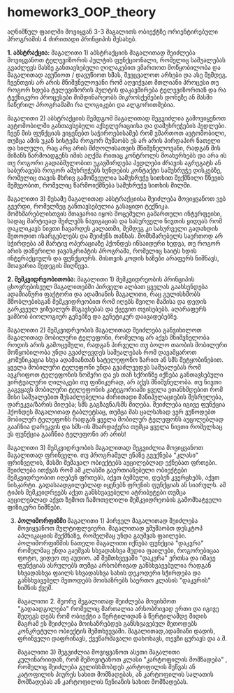 # homework3_OOP_theory
აღნიშნულ ფაილში მოვიყვან 3-3 მაგალითს ობიექტზე ორიენტირებული პროგრამის 4 ძირითადი პრინციპის შესახებ.

**1. აბსტრაქცია:**
  მაგალითი 1) აბსტრაქციის მაგალითად შეიძლება მოვიყვანოთ ტელევიზორის პულტის ფუნქციონალი, რომელიც საშუალებას გვაძლევს მასზე განთავსებული ღილაკებით ვმართოთ მოწყობილობა და მაგალითად ავუწიოთ / დავუწიოთ ხმას, შევცვალოთ არხები და ასე შემდეგ. ჩვენთვის არ არის მნიშვნელოვანი რომ აღვიქვათ მთლიანი პროცესი თუ როგორ ხდება ტელევიზორის პულტის დაკავშირება ტელევიზორთან და რა ტექნიკური პროცესები მიმდინარეობს მიკროსქემების დონეზე ან მასში ჩაწერილ პროგრამაში რა ლოგიკები და ალგორითმებია.

მაგალითი 2) აბსტრაქციის შემდგომ მაგალითად შეგვიძლია გამოვიყენოთ ავტომობილში განთავსებული აქსელერაციისა და დამუხრუჭების პედლები. ჩვენ მის ფუნქციას ვიყენებთ საჭიროებისამებ რომ ვმართოთ ავტომობილი, თუმცა ამის უკან სისტემა როგორ მუშაობს ეს არ არის პირდაპირ ნათელი და ხილული, რაც არც არის მძღოლისათვის მნიშვნელოვანი, რადგან მის მიზანს წარმოადგენს იმის აღქმა რითაც კონტროლს მოახერხებს და არა ის თუ როგორი გადაბმულობით უკავშირდება პედლები ძრავის აგრეგატს ან საბურავებს როგორ ამუხრუჭებს ხუნდების კონტაქტი სამუხრუჭე დისკებზე, რომელიც თავის მხრივ გამოწვეულია სამუხრუჭე სითხით შექმნილი წნევის მეშვეობით, რომელიც წარმოიქმნება სამუხრუჭე სითხის მილში. 

მაგალითი 3) მესამე მაგალითად აბსტრაქციისა შეიძლება მოვიყვანოთ ვებ გვერდი, რომელზეც განთავსებულია გასაყიდი ტექნიკა. მომხმარებლისთვის მთავარია იყოს მოცემული გამართული ინტერფეისი, სადაც მარტივად შეძლებს ნავიგაციას და სასურველი ნივთის ყიდვას რომ დაკლიკავს ნივთი ჩავარდეს კალათში, შემდეგ კი სასურველი გადახდის მეთოდით ისარგებლებს და შეიძენს თანხას. მომხმარებელს საერთოდ არ სჭირდება ამ მარტივ ოპერაციაზე ჰქონდეს ინსაიდური ხედვა, თუ როგორ არის დაწერილი ჯავასკრიპტის პროგრამა, რომელიც საიტს ხდის ინტერაქციულს და ფუნქციურს. მისთვის კოდის ხაზები არაფერს ნიშნავს, მთავარია შედეგის მიღწევა.

**2. მემკვიდრეობითობა:**
   მაგალითი 1) მემკვიდრეობის პრინციპის ცხოვრებისეულ მაგალითებში პირველი ალბათ ყველას გაახსენდება ადამიანური ფაქტორი და ადამიანის მაგალითი, რაც გულისხმობს მშობლებისგან მემკვიდრეობით რომ იღებს შვილი მამისა და დედის გარკვეულ ვიზუალურ მსგავსებას და ქცევით თვისებებს. აღარაფერს ვამბობ ბიოლოგიურ გენებზე და გენეტიკურ დაავადებებზე.

   მაგალითი 2) მემკვიდრეობის მაგალითად შეიძლება განვიხილოთ მაგალითად მობილური ტელეფონი, რომელიც არ აქვს მნიშვნელობა როდის არის გამოცემული, რადგან პირველი თუ ბოლო თაობის მობილური მოწყობილობა უნდა გვაძლევდეს საშუალებას რომ დავამყაროთ კომუნიკაცია სხვა ადამიანთან სატელეფონო ზარით ან სმს შეტყობინებით. ყველა მობილური ტელეფონი უნდა გვაძლევდეს საშუალებას რომ ავკრიფოთ ტელეფონის ნომერი და ეს თაჩ სქრინზე იქნება განთავსებული ვირტუალური ღილაკები თუ ფიზიკურად, არ აქვს მნიშვნელობა. თუ ნივთი გაგვყავს მობილური ტელეფონის კატეგორიაში ყველა ვთანხმდებით რომ მისი საშუალებით შესაძლებელია ძირითადი მანიპულაციების შესრულება, დარეკვა/ზარის მიღება; სმს გაგზავნა/სმს მიღება. შეიძლება იგივე ფუნქცია ჰქონდეს მაგალითად ტაბლეტსაც, თუმცა მას ცალსახად ვერ ვუწოდებთ მობილურ ტელეფონს რადგან ყველა მობილურ ტელეფონს აუცილებლად გააჩნია დარეკვის და სმს-ის მხარდაჭერა თუმცა ყველა ნივთი რომელსაც ეს ფუნქცია გააჩნია ტელეფონი არ არის!

   მაგალითი 3) მემკვიდრეობის მაგალითად შეგვიძლია მოვიყვანოთ მაგალითად ფრინველი. თუ პროგრამულ ენაზე გვექნება "კლასი" ფრინველის, მასში შემავალ ობიექტებს აუცილებლად ექნებათ ფრთები. შეიძლება ითქვას რომ ამ კლასში გაერთიანებული ობიექტები მემკვიდრეობით იღებენ ფრთებს, აქვთ ბუმბული, დებენ კვერცხებს, აქვთ ნისკარტი. გადასაადგილებლად იყენებნ ფრენის ფუნქციას ან სიარულს. ამ ტიპის მემკვიდრეებს აქვთ განსხვავებული ატრიბუტები თუმცა აუცილებლად აქვთ ზემოთ ჩამოთვლილი მემკვიდრეობის გამომხატველი ფიზიკური ნიშნები.

3. **პოლიმორფიზმი**
   მაგალითი 1) პირველ მაგალითად შეიძლება მოვიყვანოთ მულტიფლეიერი. მაგალითად ვმუშაობთ დესკტოპ აპლიკაციის შექმნაზე, რომელმაც უნდა გაუშვას ფაილები. პოლიმორფიზმის ნათელი მაგალითი იქნება ფუნქცია "დაკვრა" რომელმაც უნდა გაუშვას სხვადასხვა მედია ფაილები, როგორებიცაა ფოტო, ვიდეო თუ აუდიო. ამ შემთხვევაში "დაკვრა" ერთსა და იმავე ფუნქციას ასრულებს თუმცა არსობრივად განსხვავებულია რადგან სხვადასხვა ფაილს სხვადასხვა სახის დეკოდერი სჭირდება და განსხვავებულ მეთოდებს მოისაზრებს საერთო კლასის "დაკვრის" ნიშნის ქვეშ.

   მაგალითი 2. მეორე მეგალითად შეიძლება მოვიხმოთ "გადაადგილება" რომელიც მართალია არსობრივად ერთი და იგივე შედეგს დებს რომ ობიექტი ა წერტილიდან ბ წერტილამდე მიდის მაგრამ ეს შეიძლება მოისაზრებდეს განსხვავებულ მეთოდებს კონკრეტული ობიექტის შემთხვევაში. მაგალითად,ადამიანი დადის, ფრინველი დაფრინავს, ქვეწარმავალი დახოხავს, თევზი ცურავს და ა.შ.

   მაგალითი 3) შეგვიძლია მოვიყვანოთ ასეთი მაგალითი კულინარიიდან, რომ შემოვიტანოთ კლასი "კარტოფილის მომზადება" , რომელიც შეიძლება გულისხმობდეს კარტოფილის შეწვას ან კატოფილის პიურეს სახით მომზადებას, ან კარტოფილის სალათის მომზადებას ან კარტოფილის წვნიანის სახით მომზადებას.
